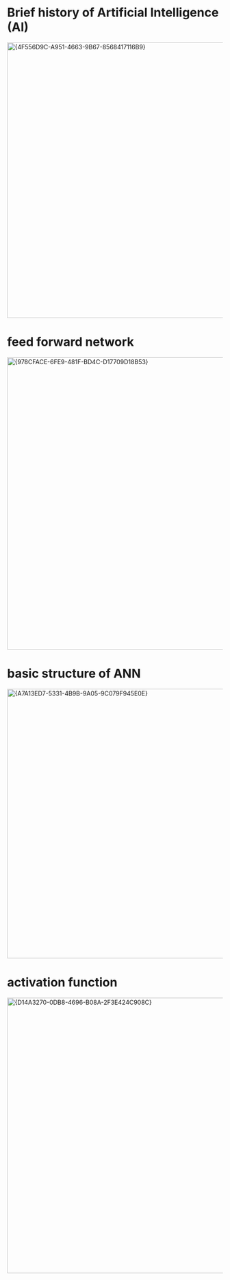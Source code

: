 # Brief history of Artificial Intelligence (AI)
<img width="1359" height="644" alt="{4F556D9C-A951-4663-9B67-8568417116B9}" src="https://github.com/user-attachments/assets/6cf669cf-ccad-4e6a-80db-d2e947c685c4" />

# feed forward network
<img width="1347" height="683" alt="{978CFACE-6FE9-481F-BD4C-D17709D18B53}" src="https://github.com/user-attachments/assets/40ed8c1a-b4b8-469b-8382-953c434fcb30" />

# basic structure of ANN
<img width="1378" height="630" alt="{A7A13ED7-5331-4B9B-9A05-9C079F945E0E}" src="https://github.com/user-attachments/assets/9d57b097-930b-4cfd-b9f9-9a5f9899fbae" />

# activation function
<img width="1340" height="644" alt="{D14A3270-0DB8-4696-B08A-2F3E424C908C}" src="https://github.com/user-attachments/assets/b7556254-c6a0-4918-afde-396416b577a9" />




